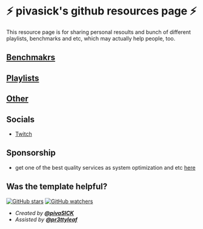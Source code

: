 # ⚡️ **pivasick's github resources page** ⚡️

This resource page is for sharing personal resoults and bunch of different playlists, benchmarks and etc, which may actually help people, too.

## [Benchmakrs](https://github.com/pivaSICK/resources/blob/main/benchmarks.md)

## [Playlists](https://github.com/pivaSICK/resources/blob/main/Playlists.md)

## [Other](https://github.com/pivaSICK/resources/blob/main/other.md)

## Socials
- [Twitch](https://twitch.tv/pivaSICK/)

## Sponsorship
- get one of the best quality services as system optimization and etc [here](https://discord.gg/P7tunKjzNC)

## Was the template helpful?

[![GitHub stars](https://img.shields.io/github/stars/pivaSICK/resources.svg?style=social)](https://github.com/pivaSICK/resources/stargazers)
[![GitHub watchers](https://img.shields.io/github/watchers/pivaSICK/resources.svg?style=social)](https://github.com/pivaSICK/resources/watchers)

* _Created by **[@pivaSICK](https://github.com/pivaSICK)**_
* _Assisted by **[@pr3ttyleaf](https://twitch.tv/pr3ttyleaf)**_
